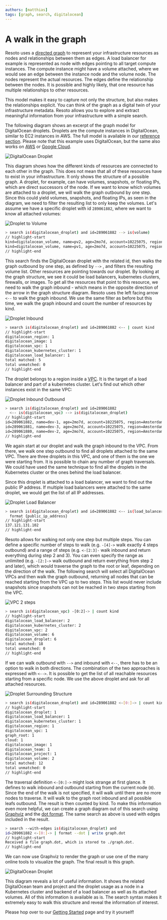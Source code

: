 ```yaml
---
authors: [matthias]
tags: [graph, search, digitalocean]
---
```


# A walk in the graph

Resoto uses a [directed graph](https://en.wikipedia.org/wiki/Directed_graph) to represent your infrastructure resources as nodes and relationships between them as edges. A load balancer for example is represented as node with edges pointing to all target compute instances. The compute instance might have a volume attached, where we would see an edge between the instance node and the volume node. The nodes represent the actual resources. The edges define the relationship between the nodes. It is possible and highly likely, that one resource has multiple relationships to other resources.

This model makes it easy to capture not only the structure, but also makes the relationships explicit. You can think of the graph as a digital twin of your infrastructure metadata. Resoto allows you to explore and extract meaningful information from your infrastructure with a simple search.

The following diagram shows an excerpt of the graph model for DigitalOcean droplets. Droplets are the compute instances in DigitalOcean, similar to EC2 instances in AWS. The full model is available in our [reference section](/docs/reference/data-models/digitalocean). Please note that this example uses DigitalOcean, but the same also works on [AWS](/docs/reference/data-models/aws) or [Google Cloud](/docs/reference/data-models/gcp).

![DigitalOcean Droplet](img/digitalocean_droplet.svg)

This diagram shows how the different kinds of resources are connected to each other in the graph. This does not mean that all of these resources have to exist in your infrastructure. It only shows the structure of a possible graph. A droplet, for example, can have volumes, snapshots, or floating IPs, which are direct successors of the node. If we want to know which volumes are attached to a droplet, we will walk the graph outbound by one step. Since this could yield volumes, snapshots, and floating IPs, as seen in the diagram, we need to filter the resulting list to only keep the volumes. Let's assume we have a specific droplet with id `289061882`, where we want to know all attached volumes:

![Droplet to Volume](img/droplet-volume.svg)

```bash
> search is(digitalocean_droplet) and id=289061882 --> is(volume)
// highlight-start
​kind=digitalocean_volume, name=pv2, age=2mo7d, account=10225075, region=Amsterdam 3
​kind=digitalocean_volume, name=pv1, age=2mo7d, account=10225075, region=Amsterdam 3
// highlight-end
```

This search finds the DigitalOcean droplet with the related id, then walks the graph outbound by one step, as defined by `-->` , and filters the resulting volume list. Other resources are pointing towards our droplet. By looking at the graph structure, we see it could be load balancers, kubernetes clusters, firewalls, or images. To get all the resources that point to this resource, we need to walk the graph inbound - which means in the opposite direction of the arrow in the graph structure diagram. Resoto uses the left facing arrow `<--` to walk the graph inbound. We use the same filter as before but this time, we walk the graph inbound and count the number of resources by kind.

![Droplet Inbound](img/droplet_inbound.svg)

```bash
> search is(digitalocean_droplet) and id=289061882 <-- | count kind
// highlight-start
​digitalocean_region: 1
​digitalocean_image: 1
​digitalocean_vpc: 1
​digitalocean_kubernetes_cluster: 1
​digitalocean_load_balancer: 1
​total matched: 5
​total unmatched: 0
// highlight-end
```

The droplet belongs to a region inside a [VPC](https://docs.digitalocean.com/products/networking/vpc/). It is the target of a load balancer and part of a kubernetes cluster. Let's find out which other instances exist in the same VPC:

![Droplet Inbound Outbound](img/droplet_inbound_outbound.svg)

```bash
> search is(digitalocean_droplet) and id=289061882
  <-- is(digitalocean_vpc) --> is(digitalocean_droplet)
// highlight-start
​id=289061882, name=dev-1, age=2mo7d, account=10225075, region=Amsterdam 3
​id=289061881, name=dev-3, age=2mo7d, account=10225075, region=Amsterdam 3
​id=289061880, name=dev-2, age=2mo7d, account=10225075, region=Amsterdam 3
// highlight-end
```

We again start at our droplet and walk the graph inbound to the VPC. From there, we walk one step outbound to find all droplets attached to the same VPC. There are three droplets in this VPC, and one of them is the one we were starting from. It is possible to chain any number of graph traversals. We could have used the same technique to find all the droplets in the Kubernetes cluster or the ones behind the load balancer.

Since this droplet is attached to a load balancer, we want to find out the public IP address. If multiple load balancers were attached to the same droplet, we would get the list of all IP addresses.

![Droplet Load Balancer](img/droplet_load_balancer.svg)

```bash
> search is(digitalocean_droplet) and id=289061882 <-- is(load_balancer) |
  format {public_ip_address}
// highlight-start
​137.121.131.102
// highlight-end
```

Resoto allows for walking not only one step but multiple steps. You can define a specific number of steps to walk (e.g. `-[4]->` walk exactly 4 steps outbound) and a range of steps (e.g. `<-[2:3]-` walk inbound and return everything during step 2 and 3). You can even specify the range as unlimited (e.g. `-[2:]->` walk outbound and return everything from step 2 and later), which would traverse the graph to the root or leaf, depending on the direction of the walk. The following search will select all DigitalOcean VPCs and then walk the graph outbound, returning all nodes that can be reached starting from the VPC up to two steps. This list would never include snapshots since snapshots can not be reached in two steps starting from the VPC.

![VPC 2 steps](img/vpc_2_steps.svg)

```bash
> search is(digitalocean_vpc) -[0:2]-> | count kind
// highlight-start
​digitalocean_load_balancer: 2
​digitalocean_kubernetes_cluster: 2
​digitalocean_vpc: 2
​digitalocean_volume: 6
​digitalocean_droplet: 6
​total matched: 18
​total unmatched: 0
// highlight-end
```

If we can walk outbound with `-->` and inbound with `<--`, there has to be an option to walk in both directions. The combination of the two approaches is expressed with `<-->`. It is possible to get the list of all reachable resources starting from a specific node. We use the above droplet and ask for all attached resources.

![Droplet Surrounding Structure](img/droplet_surrounding_structure.svg)

```bash
> search is(digitalocean_droplet) and id=289061882 <-[0:]-> | count kind
// highlight-start
​digitalocean_droplet: 1
​digitalocean_load_balancer: 1
​digitalocean_kubernetes_cluster: 1
​digitalocean_region: 1
​digitalocean_vpc: 1
​graph_root: 1
​cloud: 1
​digitalocean_image: 1
​digitalocean_team: 1
​digitalocean_project: 1
​digitalocean_volume: 2
​total matched: 12
​total unmatched: 0
// highlight-end
```

The traversal definition `<-[0:]->` might look strange at first glance. It defines to walk inbound and outbound starting from the current node (`0`). Since the end of the walk is not specified, it will walk until there are no more nodes to traverse. It will walk to the graph root inbound and all possible leafs outbound. The result is then counted by kind. To make this information even more helpful, we can create a graph diagram out of this search using [Graphviz](https://www.graphviz.org/) and the [dot format](/docs/reference/cli/format). The same search as above is used with edges included in the result.

```bash
> search --with-edges is(digitalocean_droplet) and
id=289061882 <-[0:]-> | format --dot | write graph.dot
// highlight-start
Received a file graph.dot, which is stored to ./graph.dot.
// highlight-end
```

We can now use Graphviz to render the graph or use one of the many online tools to visualize the graph. The final result is this graph.

![DigitalOcean Droplet](img/droplet_surrounding.svg)

This diagram reveals a lot of useful information. It shows the related DigitalOcean team and project and the droplet usage as a node in a Kubernetes cluster and backend of a load balancer as well as its attached volumes. All of this information is available as is. The search syntax makes it extremely easy to walk this structure and reveal the information of interest.

Please hop over to our [Getting Started](/docs/getting-started) page and try it yourself!
